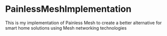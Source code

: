 # PainlessMeshImplementation
This is my implementation of Painless Mesh to create a better alternative for smart home solutions using Mesh networking technologies
